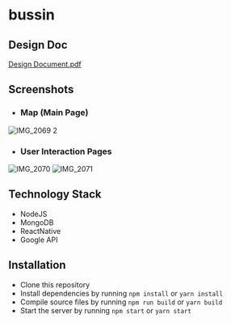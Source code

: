 # bussin

## Design Doc
[Design Document.pdf](https://github.com/bussin-app/bussin/files/7214324/Design.Document.pdf)


## Screenshots

- ### Map (Main Page)
![IMG_2069 2](https://user-images.githubusercontent.com/56353800/134434431-b399a4ad-cb26-4db8-b0ec-ce7f8a2ae0ea.PNG)

- ### User Interaction Pages
![IMG_2070](https://user-images.githubusercontent.com/56353800/134434434-91485f60-ef3f-418b-92c2-1abf86dcb52b.JPG)
![IMG_2071](https://user-images.githubusercontent.com/56353800/134434443-2c9f3f55-0769-4957-841e-8f7754d54aa1.JPG)

## Technology Stack
- NodeJS
- MongoDB
- ReactNative
- Google API


## Installation
- Clone this repository
- Install dependencies by running `npm install` or `yarn install`
- Compile source files by running `npm run build` or `yarn build`
- Start the server by running `npm start` or `yarn start`
